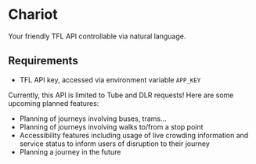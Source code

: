 # Chariot

Your friendly TFL API controllable via natural language.

## Requirements

- TFL API key, accessed via environment variable `APP_KEY`

Currently, this API is limited to Tube and DLR requests! Here are some upcoming planned features:

- Planning of journeys involving buses, trams...
- Planning of journeys involving walks to/from a stop point
- Accessibility features including usage of live crowding information and service status to inform users of disruption to their journey
- Planning a journey in the future

